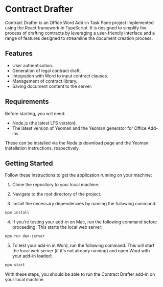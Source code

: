 # Contract Drafter

Contract Drafter is an Office Word Add-in Task Pane project implemented using the React framework in TypeScript. It is designed to simplify the process of drafting contracts by leveraging a user-friendly interface and a range of features designed to streamline the document creation process. 

## Features

- User authentication.
- Generation of legal contract draft.
- Integration with Word to input contract clauses.
- Management of contract library.
- Saving document content to the server.

## Requirements

Before starting, you will need:

- Node.js (the latest LTS version).
- The latest version of Yeoman and the Yeoman generator for Office Add-ins.

These can be installed via the Node.js download page and the Yeoman installation instructions, respectively.

## Getting Started

Follow these instructions to get the application running on your machine:

1. Clone the repository to your local machine.

2. Navigate to the root directory of the project.

3. Install the necessary dependencies by running the following command:

```bash
npm install
```

4. If you're testing your add-in on Mac, run the following command before proceeding. This starts the local web server:

```bash
npm run dev-server
```

5. To test your add-in in Word, run the following command. This will start the local web server (if it's not already running) and open Word with your add-in loaded:

```bash
npm start
```

With these steps, you should be able to run the Contract Drafter add-in on your local machine.
